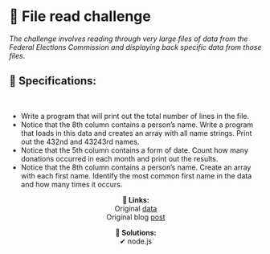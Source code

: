 # 🧩 File read challenge
<p>
  <em>The challenge involves reading through very large files of data from the Federal Elections Commission and displaying back specific data from those files.</em>
</p>
<p align="center">
  <h2>🧠 Specifications:</h2></br>
  <ul>
    <li>Write a program that will print out the total number of lines in the file.</li>
    <li>Notice that the 8th column contains a person’s name. Write a program that loads in this data and creates an array with all name strings. Print out the 432nd and 43243rd names.</li>
    <li>Notice that the 5th column contains a form of date. Count how many donations occurred in each month and print out the results.</li>
    <li>Notice that the 8th column contains a person’s name. Create an array with each first name. Identify the most common first name in the data and how many times it occurs.</li>
  </ul>
</p>
<p align="center">
  <span><strong>🔗 Links:</strong></span></br>
  <span>Original <a href="https://www.fec.gov/files/bulk-downloads/2018/indiv18.zip">data</a></span></br>
  <span>Original blog <a href="https://itnext.io/using-node-js-to-read-really-really-large-files-pt-1-d2057fe76b33">post</a></span>
</p>

<p align="center">
  <span><strong>🧙‍ Solutions:</strong></span></br>
  <span>✔ node.js</span></br>
</p>
